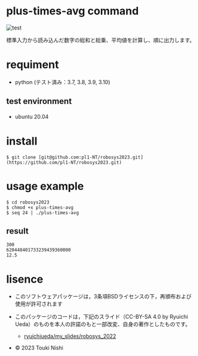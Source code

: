 # plus-times-avg command
![test](https://github.com/pl1-NT/robosys2023/actions/workflows/test.yaml/badge.svg)

標準入力から読み込んだ数字の総和と総乗、平均値を計算し、順に出力します。

# requiment
* python (テスト済み：3.7, 3.8, 3.9, 3.10)
## test environment
* ubuntu 20.04 　　
# install
`$ git clone [git@github.com:pl1-NT/robosys2023.git](https://github.com/pl1-NT/robosys2023.git)`

# usage example
```
$ cd robosys2023
$ chmod +x plus-times-avg
$ seq 24 | ./plus-times-avg
```
## result
```
300
620448401733239439360000
12.5
```
# lisence

* このソフトウェアパッケージは，3条項BSDライセンスの下，再頒布および使用が許可されます
* このパッケージのコードは，下記のスライド（CC-BY-SA 4.0 by Ryuichi Ueda）のものを本人の許諾のもと一部改変、自身の著作としたものです。
    * [ryuichiueda/my_slides/robosys_2022](https://github.com/ryuichiueda/my_slides/tree/master/robosys_2022/ "引用したスライド")


* © 2023 Touki Nishi
